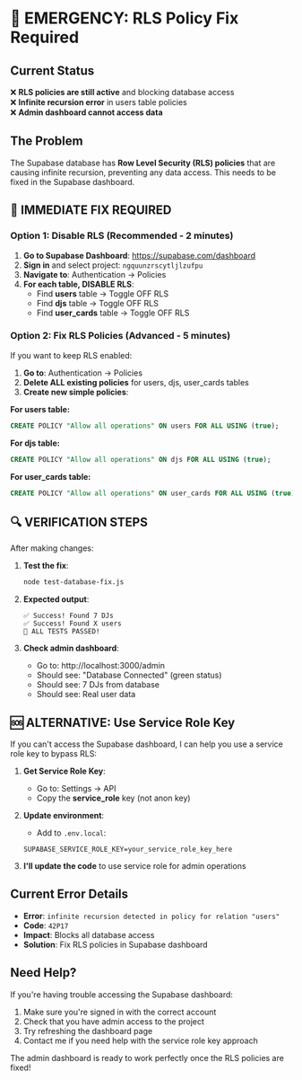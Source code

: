 # 🚨 EMERGENCY: RLS Policy Fix Required

## Current Status
❌ **RLS policies are still active** and blocking database access  
❌ **Infinite recursion error** in users table policies  
❌ **Admin dashboard cannot access data**  

## The Problem
The Supabase database has **Row Level Security (RLS) policies** that are causing infinite recursion, preventing any data access. This needs to be fixed in the Supabase dashboard.

## 🚀 IMMEDIATE FIX REQUIRED

### Option 1: Disable RLS (Recommended - 2 minutes)

1. **Go to Supabase Dashboard**: https://supabase.com/dashboard
2. **Sign in** and select project: `ngquunzrscytljlzufpu`
3. **Navigate to**: Authentication → Policies
4. **For each table, DISABLE RLS**:
   - Find **users** table → Toggle OFF RLS
   - Find **djs** table → Toggle OFF RLS  
   - Find **user_cards** table → Toggle OFF RLS

### Option 2: Fix RLS Policies (Advanced - 5 minutes)

If you want to keep RLS enabled:

1. **Go to**: Authentication → Policies
2. **Delete ALL existing policies** for users, djs, user_cards tables
3. **Create new simple policies**:

**For users table:**
```sql
CREATE POLICY "Allow all operations" ON users FOR ALL USING (true);
```

**For djs table:**
```sql
CREATE POLICY "Allow all operations" ON djs FOR ALL USING (true);
```

**For user_cards table:**
```sql
CREATE POLICY "Allow all operations" ON user_cards FOR ALL USING (true);
```

## 🔍 VERIFICATION STEPS

After making changes:

1. **Test the fix**:
   ```bash
   node test-database-fix.js
   ```

2. **Expected output**:
   ```
   ✅ Success! Found 7 DJs
   ✅ Success! Found X users
   🎉 ALL TESTS PASSED!
   ```

3. **Check admin dashboard**:
   - Go to: http://localhost:3000/admin
   - Should see: "Database Connected" (green status)
   - Should see: 7 DJs from database
   - Should see: Real user data

## 🆘 ALTERNATIVE: Use Service Role Key

If you can't access the Supabase dashboard, I can help you use a service role key to bypass RLS:

1. **Get Service Role Key**:
   - Go to: Settings → API
   - Copy the **service_role** key (not anon key)

2. **Update environment**:
   - Add to `.env.local`:
   ```
   SUPABASE_SERVICE_ROLE_KEY=your_service_role_key_here
   ```

3. **I'll update the code** to use service role for admin operations

## Current Error Details
- **Error**: `infinite recursion detected in policy for relation "users"`
- **Code**: `42P17`
- **Impact**: Blocks all database access
- **Solution**: Fix RLS policies in Supabase dashboard

## Need Help?

If you're having trouble accessing the Supabase dashboard:
1. Make sure you're signed in with the correct account
2. Check that you have admin access to the project
3. Try refreshing the dashboard page
4. Contact me if you need help with the service role key approach

The admin dashboard is ready to work perfectly once the RLS policies are fixed!
